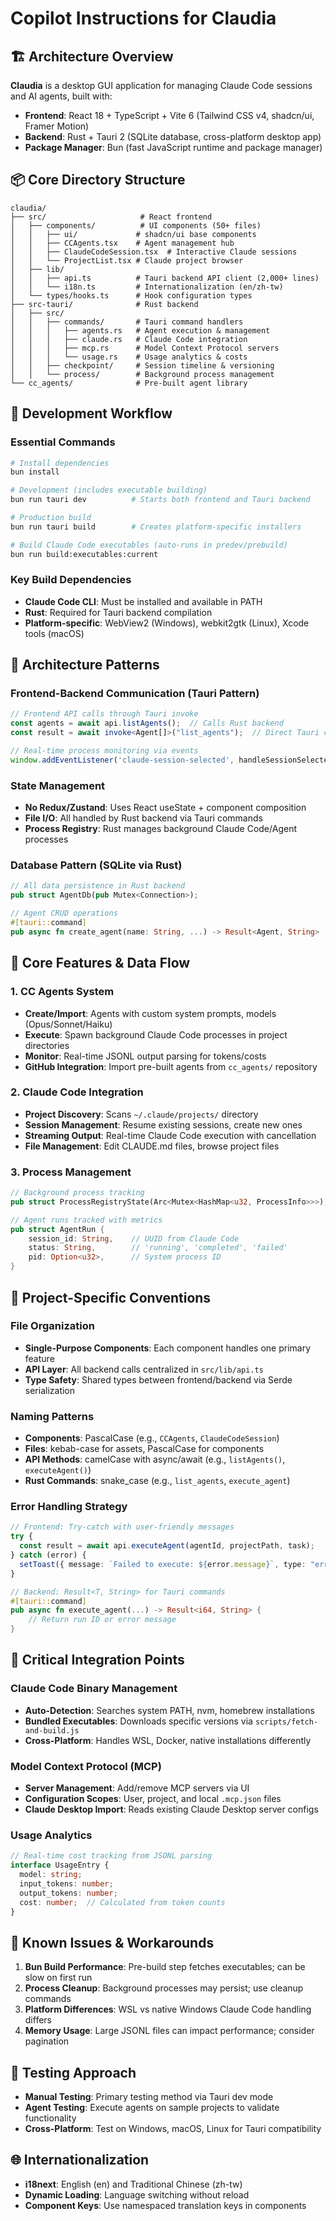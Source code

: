 
# Copilot Instructions for Claudia

## 🏗️ Architecture Overview

**Claudia** is a desktop GUI application for managing Claude Code sessions and AI agents, built with:
- **Frontend**: React 18 + TypeScript + Vite 6 (Tailwind CSS v4, shadcn/ui, Framer Motion)
- **Backend**: Rust + Tauri 2 (SQLite database, cross-platform desktop app)
- **Package Manager**: Bun (fast JavaScript runtime and package manager)

## 📦 Core Directory Structure

```
claudia/
├── src/                     # React frontend
│   ├── components/          # UI components (50+ files)
│   │   ├── ui/             # shadcn/ui base components
│   │   ├── CCAgents.tsx    # Agent management hub
│   │   ├── ClaudeCodeSession.tsx  # Interactive Claude sessions
│   │   └── ProjectList.tsx # Claude project browser
│   ├── lib/
│   │   ├── api.ts          # Tauri backend API client (2,000+ lines)
│   │   └── i18n.ts         # Internationalization (en/zh-tw)
│   └── types/hooks.ts      # Hook configuration types
├── src-tauri/              # Rust backend
│   ├── src/
│   │   ├── commands/       # Tauri command handlers
│   │   │   ├── agents.rs   # Agent execution & management
│   │   │   ├── claude.rs   # Claude Code integration
│   │   │   ├── mcp.rs      # Model Context Protocol servers
│   │   │   └── usage.rs    # Usage analytics & costs
│   │   ├── checkpoint/     # Session timeline & versioning
│   │   └── process/        # Background process management
└── cc_agents/              # Pre-built agent library
```

## 🔄 Development Workflow

### Essential Commands
```bash
# Install dependencies
bun install

# Development (includes executable building)
bun run tauri dev          # Starts both frontend and Tauri backend

# Production build
bun run tauri build        # Creates platform-specific installers

# Build Claude Code executables (auto-runs in predev/prebuild)
bun run build:executables:current
```

### Key Build Dependencies
- **Claude Code CLI**: Must be installed and available in PATH
- **Rust**: Required for Tauri backend compilation
- **Platform-specific**: WebView2 (Windows), webkit2gtk (Linux), Xcode tools (macOS)

## 🧩 Architecture Patterns

### Frontend-Backend Communication (Tauri Pattern)
```typescript
// Frontend API calls through Tauri invoke
const agents = await api.listAgents();  // Calls Rust backend
const result = await invoke<Agent[]>("list_agents");  // Direct Tauri call

// Real-time process monitoring via events
window.addEventListener('claude-session-selected', handleSessionSelected);
```

### State Management
- **No Redux/Zustand**: Uses React useState + component composition
- **File I/O**: All handled by Rust backend via Tauri commands
- **Process Registry**: Rust manages background Claude Code/Agent processes

### Database Pattern (SQLite via Rust)
```rust
// All data persistence in Rust backend
pub struct AgentDb(pub Mutex<Connection>);

// Agent CRUD operations
#[tauri::command]
pub async fn create_agent(name: String, ...) -> Result<Agent, String>
```

## 🎯 Core Features & Data Flow

### 1. CC Agents System
- **Create/Import**: Agents with custom system prompts, models (Opus/Sonnet/Haiku)
- **Execute**: Spawn background Claude Code processes in project directories
- **Monitor**: Real-time JSONL output parsing for tokens/costs
- **GitHub Integration**: Import pre-built agents from `cc_agents/` repository

### 2. Claude Code Integration
- **Project Discovery**: Scans `~/.claude/projects/` directory
- **Session Management**: Resume existing sessions, create new ones
- **Streaming Output**: Real-time Claude Code execution with cancellation
- **File Management**: Edit CLAUDE.md files, browse project files

### 3. Process Management
```rust
// Background process tracking
pub struct ProcessRegistryState(Arc<Mutex<HashMap<u32, ProcessInfo>>>);

// Agent runs tracked with metrics
pub struct AgentRun {
    session_id: String,    // UUID from Claude Code
    status: String,        // 'running', 'completed', 'failed'
    pid: Option<u32>,      // System process ID
}
```

## 📝 Project-Specific Conventions

### File Organization
- **Single-Purpose Components**: Each component handles one primary feature
- **API Layer**: All backend calls centralized in `src/lib/api.ts`
- **Type Safety**: Shared types between frontend/backend via Serde serialization

### Naming Patterns
- **Components**: PascalCase (e.g., `CCAgents`, `ClaudeCodeSession`)
- **Files**: kebab-case for assets, PascalCase for components
- **API Methods**: camelCase with async/await (e.g., `listAgents()`, `executeAgent()`)
- **Rust Commands**: snake_case (e.g., `list_agents`, `execute_agent`)

### Error Handling Strategy
```typescript
// Frontend: Try-catch with user-friendly messages
try {
  const result = await api.executeAgent(agentId, projectPath, task);
} catch (error) {
  setToast({ message: `Failed to execute: ${error.message}`, type: "error" });
}
```

```rust
// Backend: Result<T, String> for Tauri commands
#[tauri::command]
pub async fn execute_agent(...) -> Result<i64, String> {
    // Return run ID or error message
}
```

## 🔧 Critical Integration Points

### Claude Code Binary Management
- **Auto-Detection**: Searches system PATH, nvm, homebrew installations
- **Bundled Executables**: Downloads specific versions via `scripts/fetch-and-build.js`
- **Cross-Platform**: Handles WSL, Docker, native installations differently

### Model Context Protocol (MCP)
- **Server Management**: Add/remove MCP servers via UI
- **Configuration Scopes**: User, project, and local `.mcp.json` files
- **Claude Desktop Import**: Reads existing Claude Desktop server configs

### Usage Analytics
```typescript
// Real-time cost tracking from JSONL parsing
interface UsageEntry {
  model: string;
  input_tokens: number;
  output_tokens: number;
  cost: number;  // Calculated from token counts
}
```

## 🚨 Known Issues & Workarounds

1. **Bun Build Performance**: Pre-build step fetches executables; can be slow on first run
2. **Process Cleanup**: Background processes may persist; use cleanup commands
3. **Platform Differences**: WSL vs native Windows Claude Code handling differs
4. **Memory Usage**: Large JSONL files can impact performance; consider pagination

## 🧪 Testing Approach
- **Manual Testing**: Primary testing method via Tauri dev mode
- **Agent Testing**: Execute agents on sample projects to validate functionality
- **Cross-Platform**: Test on Windows, macOS, Linux for Tauri compatibility

## 🌐 Internationalization
- **i18next**: English (en) and Traditional Chinese (zh-tw)
- **Dynamic Loading**: Language switching without reload
- **Component Keys**: Use namespaced translation keys in components
